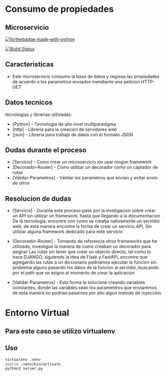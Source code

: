 # Consumo de propiedades
## Microservicio

[![forthebadge made-with-python](http://ForTheBadge.com/images/badges/made-with-python.svg)](https://www.python.org/)

[![Build Status](https://img.shields.io/badge/build-develop-blue.svg)](https://shields.io/)


## Caracteristicas
- Este microservicio consumo la base de datos y regresa las propiedades de acuerdo a los parametros enviados mendiante una peticion HTTP-GET


## Datos tecnicos
tecnologias y librerias utilizadas:

- [Python] - Tecnologia de alto nivel multiparadigma
- [http] - Libreria para la creacion de servidores web
- [json] - Libreria para trabajo de datos con el formato JSON

## Dudas durante el proceso

- [Servicio] - Como crear un microservicio sin usar ningun framework
- [Decorador-Router] - Como utilizar un decorador como un captador de rutas
- [Validar-Parametros] - Validar los parametros que envian y evitar envio de otros


## Resolucion de dudas
- [Servicio] - Durante este proceso pase por la invetigacion sobre crear un API sin utilizar un framework, hasta que llegando a la documentacion
De la tecnologia, encontre con como se creaba nativamente un servidor web, de esta manera encontre la forma de crear un servicio API, 
Sin utilizar alguna framework dedicado para este servicio

- [Decorador-Router] - Tomando de referencia otros frameworks que he utilizado, investigue la manera de como creaban un decorador para asignar
Las rutas sin tener que crear un objecto directo, tal como lo hace DJANGO, siguiendo la idea de Flask y FastAPI, encontre que agregando las rutas a un 
diccionario podriamos ejecutar la funcion sin problema alguno pasando los datos de la funcion al servidor, buscando por el path que se asigno
al momento de crear la aplicacion

- [Validar-Parametros] - Esta forma la solucione creando variables constantes, donde las variables sean los paramentros que enviaremos
de esta manera no podrian pasarnos por alto algun metodo de inyeccion


# Entorno Virtual
## Para este caso se utilizo virtualenv
## Uso 
```sh
virtualenv .venv
source .venv/bin/activate
python3 server.py
```

